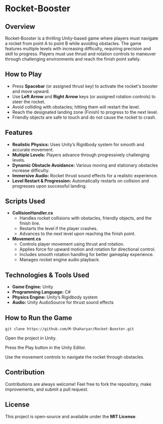 <h1>Rocket-Booster</h1>

<h2>Overview</h2>
<p>Rocket-Booster is a thrilling Unity-based game where players must navigate a rocket from point A to point B while avoiding obstacles. The game features multiple levels with increasing difficulty, requiring precision and skill to progress. Players must use thrust and rotation controls to maneuver through challenging environments and reach the finish point safely.</p>

<h2>How to Play</h2>
<ul>
  <li>Press <strong>Spacebar</strong> (or assigned thrust key) to activate the rocket's booster and move upward.</li>
  <li>Use <strong>Left Arrow</strong> and <strong>Right Arrow</strong> keys (or assigned rotation controls) to steer the rocket.</li>
  <li>Avoid colliding with obstacles; hitting them will restart the level.</li>
  <li>Reach the designated landing zone (Finish) to progress to the next level.</li>
  <li>Friendly objects are safe to touch and do not cause the rocket to crash.</li>
</ul>

<h2>Features</h2>
<ul>
  <li><strong>Realistic Physics:</strong> Uses Unity’s Rigidbody system for smooth and accurate movement.</li>
  <li><strong>Multiple Levels:</strong> Players advance through progressively challenging levels.</li>
  <li><strong>Dynamic Obstacle Avoidance:</strong> Various moving and stationary obstacles increase difficulty.</li>
  <li><strong>Immersive Audio:</strong> Rocket thrust sound effects for a realistic experience.</li>
  <li><strong>Level Restart & Progression:</strong> Automatically restarts on collision and progresses upon successful landing.</li>
</ul>

<h2>Scripts Used</h2>
<ul>
  <li><strong>CollisionHandler.cs</strong>
    <ul>
      <li>Handles rocket collisions with obstacles, friendly objects, and the finish line.</li>
      <li>Restarts the level if the player crashes.</li>
      <li>Advances to the next level upon reaching the finish point.</li>
    </ul>
  </li>
  <li><strong>Movement.cs</strong>
    <ul>
      <li>Controls player movement using thrust and rotation.</li>
      <li>Applies force for upward motion and rotation for directional control.</li>
      <li>Includes smooth rotation handling for better gameplay experience.</li>
      <li>Manages rocket engine audio playback.</li>
    </ul>
  </li>
</ul>

<h2>Technologies & Tools Used</h2>
<ul>
  <li><strong>Game Engine:</strong> Unity</li>
  <li><strong>Programming Language:</strong> C#</li>
  <li><strong>Physics Engine:</strong> Unity’s Rigidbody system</li>
  <li><strong>Audio:</strong> Unity AudioSource for thrust sound effects</li>
</ul>

<h2>How to Run the Game</h2>
<pre><code>git clone https://github.com/M-Shaharyar/Rocket-Booster.git</code></pre>
<p>Open the project in Unity.</p>
<p>Press the Play button in the Unity Editor.</p>
<p>Use the movement controls to navigate the rocket through obstacles.</p>

<h2>Contribution</h2>
<p>Contributions are always welcome! Feel free to fork the repository, make improvements, and submit a pull request.</p>

<h2>License</h2>
<p>This project is open-source and available under the <strong>MIT License</strong>.</p>

